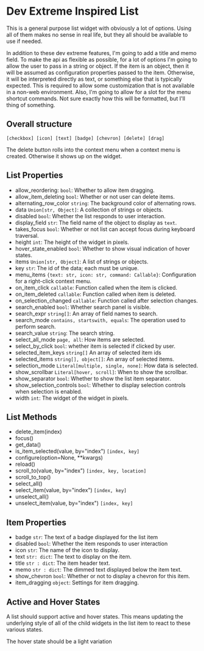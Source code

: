 # Dev Extreme Inspired List

This is a general purpose list widget with obviously a lot of options. Using all of them makes no sense in real life,
but they all should be available to use if needed.

In addition to these dev extreme features, I'm going to add a title and memo field. To make the api as flexible as
possible, for a lot of options I'm going to allow the user to pass in a string or object. If the item is an object, then
it will be assumed as configuration properties passed to the item. Otherwise, it will be interpreted directly as text,
or something else that is typically expected. This is required to allow some customization that is not available in a
non-web environment. Also, I'm going to allow for a slot for the menu shortcut commands. Not sure exactly how this will
be formatted, but I'll thing of something.

## Overall structure

`[checkbox] [icon] [text] [badge] [chevron] [delete] [drag]`

The delete button rolls into the context menu when a context menu is created. Otherwise it shows up on the widget.

## List Properties

- allow_reordering: `bool`: Whether to allow item dragging.
- allow_item_deleting `bool`: Whether or not user can delete items.
- alternating_row_color `string`: The background color of alternating rows.
- data `Union[str, Object]`: A collection of strings or objects.
- disabled `bool`: Whether the list responds to user interaction.
- display_field `str`: The field name of the object to display as `text`.
- takes_focus `bool`: Whether or not list can accept focus during keyboard traversal.
- height `int`: The height of the widget in pixels.
- hover_state_enabled `bool`: Whether to show visual indication of hover states.
- items `Union[str, Object]`: A list of strings or objects.
- key `str`: The id of the data; each must be unique.
- menu_items `{text: str, icon: str, command: Callable}`: Configuration for a right-click context menu.
- on_item_click `callable`: Function called when the item is clicked.
- on_item_deleted `callable`: Function called when item is deleted.
- on_selection_changed `callable`: Function called after selection changes.
- search_enabled `bool`: Whether search panel is visible.
- search_expr `string[]`: An array of field names to search.
- search_mode `contains, startswith, equals`: The operation used to perform search.
- search_value `string`: The search string.
- select_all_mode `page, all`: How items are selected.
- select_by_click `bool`: whether item is selected if clicked by user.
- selected_item_keys `string[]` An array of selected item ids
- selected_items `string[], object[]`: An array of selected items.
- selection_mode `Literal[multiple, single, none]`: How data is selected.
- show_scrollbar `Literal[hover, scroll]`: When to show the scrollbar.
- show_separator `bool`: Whether to show the list item separator.
- show_selection_controls `bool`: Whether to display selection controls when selection is enabled.
- width `int`: The widget of the widget in pixels.

## List Methods

- delete_item(index)
- focus()
- get_data()
- is_item_selected(value, by="index") `[index, key]`
- configure(option=None, **kwargs)
- reload()
- scroll_to(value, by="index") `[index, key, location]`
- scroll_to_top()
- select_all()
- select_item(value, by="index") `[index, key]`
- unselect_all()
- unselect_item(value, by="index") `[index, key]`

## Item Properties

- badge `str`: The text of a badge displayed for the list item
- disabled `bool`: Whether the item responds to user interaction
- icon `str`: The name of the icon to display.
- text `str: dict`: The text to display on the item.
- title `str : dict`: The item header text.
- memo `str : dict`: The dimmed text displayed below the item text.
- show_chevron `bool`: Whether or not to display a chevron for this item.
- item_dragging `object`: Settings for item dragging.


## Active and Hover States

A list should support active and hover states. This means updating the underlying style of all of the child widgets
in the list item to react to these various states.

The hover state should be a light variation